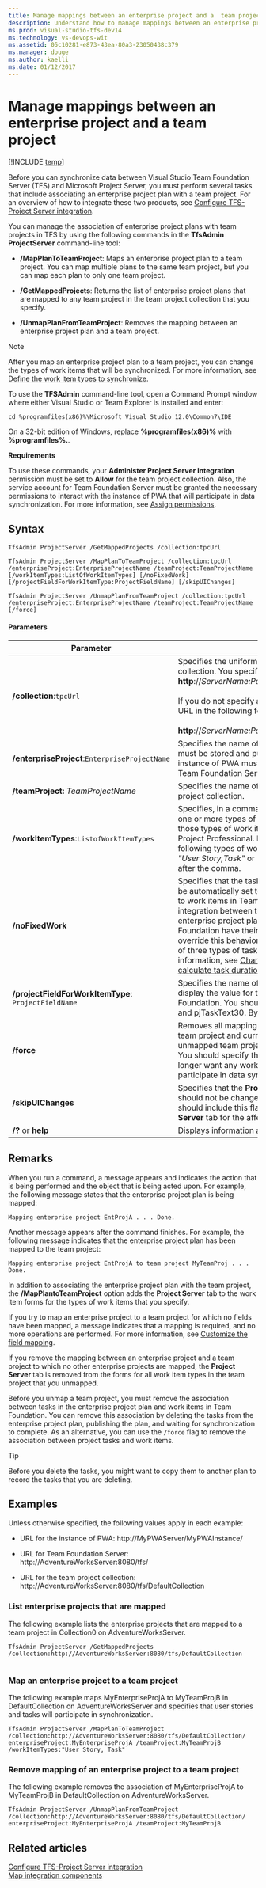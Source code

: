 ```yaml
---
title: Manage mappings between an enterprise project and a  team project | TFS
description: Understand how to manage mappings between an enterprise project and a team project by performing several tasks that include associating the project plan - Team Foundation Server (TFS)
ms.prod: visual-studio-tfs-dev14
ms.technology: vs-devops-wit
ms.assetid: 05c10281-e873-43ea-80a3-23050438c379
ms.manager: douge
ms.author: kaelli
ms.date: 01/12/2017
---
```


# Manage mappings between an enterprise project and a  team project

[!INCLUDE [temp](../_shared/tfs-ps-sync-header.md)]

<a name="Top"></a> Before you can synchronize data between Visual Studio Team Foundation Server (TFS) and Microsoft Project Server, you must perform several tasks that include associating an enterprise project plan with a team project. For an overview of how to integrate these two products, see [Configure TFS-Project Server integration](configure-tfs-project-server-integration.md).  
  
 You can manage the association of enterprise project plans with team projects in TFS by using the following commands in the **TfsAdmin ProjectServer** command-line tool:  
  
-   **/MapPlanToTeamProject**: Maps an enterprise project plan to a team project. You can map multiple plans to the same team project, but you can map each plan to only one team project.  
  
-   **/GetMappedProjects**: Returns the list of enterprise project plans that are mapped to any team project in the team project collection that you specify.  
  
-   **/UnmapPlanFromTeamProject**: Removes the mapping between an enterprise project plan and a team project.  
  
> [!NOTE]
>  After you map an enterprise project plan to a team project, you can change the types of work items that will be synchronized. For more information, see [Define the work item types to synchronize](define-work-item-types-available-synchronization.md).  
  
 To use the **TFSAdmin**  command-line tool, open a Command Prompt window where either Visual Studio or Team Explorer is installed and enter:  
  
```  
cd %programfiles(x86)%\Microsoft Visual Studio 12.0\Common7\IDE  
```  
  
 On a 32-bit edition of Windows, replace **%programfiles(x86)%** with **%programfiles%.**.  
  
 **Requirements**  
  
 To use these commands, your **Administer Project Server integration** permission must be set to **Allow** for the team project collection. Also, the service account for Team Foundation Server must be granted the necessary permissions to interact with the instance of PWA that will participate in data synchronization.  For more information, see [Assign permissions](assign-permissions-support-tfs-project-server-integration.md).  
  
 
  
## Syntax  
  
```  
TfsAdmin ProjectServer /GetMappedProjects /collection:tpcUrl  
```  
  
```  
TfsAdmin ProjectServer /MapPlanToTeamProject /collection:tpcUrl /enterpriseProject:EnterpriseProjectName /teamProject:TeamProjectName [/workItemTypes:ListOfWorkItemTypes] [/noFixedWork] [/projectFieldForWorkItemType:ProjectFieldName] [/skipUIChanges]  
```  
  
```  
TfsAdmin ProjectServer /UnmapPlanFromTeamProject /collection:tpcUrl /enterpriseProject:EnterpriseProjectName /teamProject:TeamProjectName [/force]  
```  
  
#### Parameters  
  
|**Parameter**|**Description**|  
|-------------------|---------------------|  
|**/collection**:`tpcUrl`|Specifies the uniform resource locator (URL) of a team project collection. You specify the URL in the following format: **http**://*ServerName:Port/VirtualDirectoryName/CollectionName*<br /><br /> If you do not specify a virtual directory is used, you specify the URL in the following format:<br /><br /> **http**://*ServerName:Port/CollectionName*|  
|**/enterpriseProject**:`EnterpriseProjectName`|Specifies the name of an enterprise project plan. The plan must be stored and published on Project Server, and the instance of PWA must be registered with the deployment of Team Foundation Server where the project collection is stored.|  
|**/teamProject:** *TeamProjectName*|Specifies the name of a team project that is defined in the project collection.|  
|**/workItemTypes**:`ListofWorkItemTypes`|Specifies, in a comma-delimited list, the reference names of one or more types of work items. You should specify only those types of work items whose data you want to track in Project Professional. For example, you can specify the following types of work item to support an Agile process as *"User Story,Task"* or *"User Story",Task* Do not include a space after the comma.|  
|**/noFixedWork**|Specifies that the task type in Project Professional should not be automatically set to Fixed Work for tasks that are mapped to work items in Team Foundation. By default, as part of the integration between the two server products, tasks in the enterprise project plan that are mapped to work items in Team Foundation have their task type set to **Fixed Work**. You can override this behavior by using this switch. Fixed work is one of three types of tasks that you can use in Project. For more information, see [Change the task type Project uses to calculate task duration](http://go.microsoft.com/fwlink/?LinkId=203354).|  
|**/projectFieldForWorkItemType**: `ProjectFieldName`|Specifies the name of the Microsoft Project field in which to display the value for the work item type that is defined in Team Foundation. You should specify a value between pjTaskText1 and pjTaskText30. By default, the value is pjTaskText30.|  
|**/force**|Removes all mappings for all work items that are defined in the team project and currently linked to a project plan. An unmapped team project cannot contain any linked work items. You should specify this option only if you are sure that you no longer want any work items in the team project to continue to participate in data synchronization.|  
|**/skipUIChanges**|Specifies that the **Project Server** tab in the work item form should not be changed for the types that you specify. You should include this flag if you have customized the **Project Server** tab for the affected types.|  
|**/?** or **help**|Displays information about the command.|  
  
## Remarks  
 When you run a command, a message appears and indicates the action that is being performed and the object that is being acted upon. For example, the following message states that the enterprise project plan is being mapped:  
  
```  
Mapping enterprise project EntProjA . . . Done.  
```  
  
 Another message appears after the command finishes. For example, the following message indicates that the enterprise project plan has been mapped to the team project:  
  
```  
Mapping enterprise project EntProjA to team project MyTeamProj . . . Done.  
```  
  
 In addition to associating the enterprise project plan with the team project, the **/MapPlantoTeamProject** option adds the **Project Server** tab to the work item forms for the types of work items that you specify.  
  
 If you try to map an enterprise project to a team project for which no fields have been mapped, a message indicates that a mapping is required, and no more operations are performed. For more information, see [Customize the field mapping](customize-field-mapping-tfs-project-server.md).  
  
 If you remove the mapping between an enterprise project and a team project to which no other enterprise projects are mapped, the **Project Server** tab is removed from the forms for all work item types in the team project that you unmapped.  
  
 Before you unmap a team project, you must remove the association between tasks in the enterprise project plan and work items in Team Foundation. You can remove this association by deleting the tasks from the enterprise project plan, publishing the plan, and waiting for synchronization to complete. As an alternative, you can use the `/force` flag to remove the association between project tasks and work items.  
  
> [!TIP]
>  Before you delete the tasks, you might want to copy them to another plan to record the tasks that you are deleting.  
  
## Examples  
 Unless otherwise specified, the following values apply in each example:  
  
-   URL for the instance of PWA: http://MyPWAServer/MyPWAInstance/  
  
-   URL for Team Foundation Server: http://AdventureWorksServer:8080/tfs/  
  
-   URL for the team project collection: http://AdventureWorksServer:8080/tfs/DefaultCollection  
  
### List enterprise projects that are mapped  
 The following example lists the enterprise projects that are mapped to a team project in Collection0 on AdventureWorksServer.  
  
```  
TfsAdmin ProjectServer /GetMappedProjects /collection:http://AdventureWorksServer:8080/tfs/DefaultCollection  
  
```  
  
### Map an enterprise project to a team project  
 The following example maps MyEnterpriseProjA to MyTeamProjB in DefaultCollection on AdventureWorksServer and specifies that user stories and tasks will participate in synchronization.  
  
```  
TfsAdmin ProjectServer /MapPlanToTeamProject /collection:http://AdventureWorksServer:8080/tfs/DefaultCollection/ enterpriseProject:MyEnterpriseProjA /teamProject:MyTeamProjB /workItemTypes:"User Story, Task"  
```  
  
### Remove mapping of an enterprise project to a team project  
 The following example removes the association of MyEnterpriseProjA to MyTeamProjB in DefaultCollection on AdventureWorksServer.  
  
```  
TfsAdmin ProjectServer /UnmapPlanFromTeamProject /collection:http://AdventureWorksServer:8080/tfs/DefaultCollection/ enterpriseProject:MyEnterpriseProjA /teamProject:MyTeamProjB  
```  
  
## Related articles  
 [Configure TFS-Project Server integration](configure-tfs-project-server-integration.md)   
 [Map integration components](map-integration-components.md)